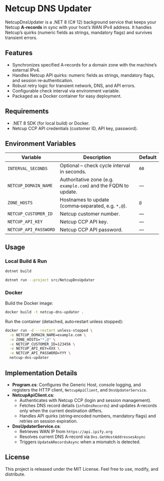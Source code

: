 # Netcup DNS Updater

NetcupDnsUpdater is a .NET 8 (C# 12) background service that keeps your Netcup **A‑records** in sync with your host’s WAN IPv4 address. It handles Netcup’s quirks (numeric fields as strings, mandatory flags) and survives transient errors.

## Features

- Synchronizes specified A‑records for a domain zone with the machine’s external IPv4.
- Handles Netcup API quirks: numeric fields as strings, mandatory flags, and session re‑authentication.
- Robust retry logic for transient network, DNS, and API errors.
- Configurable check interval via environment variable.
- Packaged as a Docker container for easy deployment.

## Requirements

- .NET 8 SDK (for local build) or Docker.
- Netcup CCP API credentials (customer ID, API key, password).

## Environment Variables

| Variable               | Description                                                                                         | Default |
|------------------------|-----------------------------------------------------------------------------------------------------|---------|
| `INTERVAL_SECONDS`     | Optional – check cycle interval in seconds.                                                         | `60`    |
| `NETCUP_DOMAIN_NAME`   | Authoritative zone (e.g. `example.com`) and the FQDN to update.                                     | —       |
| `ZONE_HOSTS`           | Hostnames to update (comma‑separated, e.g. `*,@`).                                                  | `@`     |
| `NETCUP_CUSTOMER_ID`   | Netcup customer number.                                                                             | —       |
| `NETCUP_API_KEY`       | Netcup CCP API key.                                                                                 | —       |
| `NETCUP_API_PASSWORD`  | Netcup CCP API password.                                                                            | —       |

## Usage

### Local Build & Run

```bash
dotnet build

dotnet run --project src/NetcupDnsUpdater
```

### Docker

Build the Docker image:

```bash
docker build -t netcup-dns-updater .
```

Run the container (detached, auto‑restart unless stopped):

```bash
docker run -d --restart unless-stopped \
  -e NETCUP_DOMAIN_NAME=example.com \
  -e ZONE_HOSTS="*,@" \
  -e NETCUP_CUSTOMER_ID=123456 \
  -e NETCUP_API_KEY=XXX \
  -e NETCUP_API_PASSWORD=YYY \
  netcup-dns-updater
```

## Implementation Details

- **Program.cs**: Configures the Generic Host, console logging, and registers the HTTP client, `NetcupApiClient`, and `DnsUpdaterService`.
- **NetcupApiClient.cs**:
  - Authenticates with Netcup CCP (login and session management).
  - Fetches DNS record details (`infoDnsRecords`) and updates A‑records only when the current destination differs.
  - Handles API quirks (string‑encoded numbers, mandatory flags) and retries on session expiration.
- **DnsUpdaterService.cs**:
  - Retrieves WAN IP from `https://api.ipify.org`
  - Resolves current DNS A‑record via `Dns.GetHostAddressesAsync`
  - Triggers `UpdateARecordsAsync` when a mismatch is detected.

## License

This project is released under the MIT License. Feel free to use, modify, and distribute.

